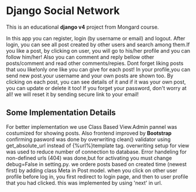 # Django Social Network

This is an educational **django v4**  project from Mongard course.

In this app you can register, login (by username or email) and logout.
After login, you can see all post created by other users and search among them.If you like a post, by clicking on user, you will go to his/her profile and you can follow him/her!
Also you can comment and reply  bellow other posts/comment and read other comments/repies.
Dont forget liking posts that uou like!only one like you can give for each post!
In your profile,you can send new post.your username and your own posts are shown too.
By clicking on each post, you can see details of it and if it was your own post, you can update or delete it too!
If you forget your password, don't worry at all! we will reset it by sending secure link to your email!


## Some Implementation Details

For better implementation we use Class Based View.Admin pannel was costumized for showing posts.
Also frontend improved by **Bootstrap**
confirming pasword was done by overwriting clean() validator
using get_absolute_url instead of {%url%}template tag.
overwriting setup for view was used to reduce number of connection to database.
Error handeling for non-defined urls (404) was done,but for activating you must change debug=False in setting.py.
we ordere posts based on created time (newest first) by adding class Meta in Post model.
when you click on other user profile before log in, you first redirect to login page, and then to user profile that you had clicked. this was implemented by using 'next' in url.

